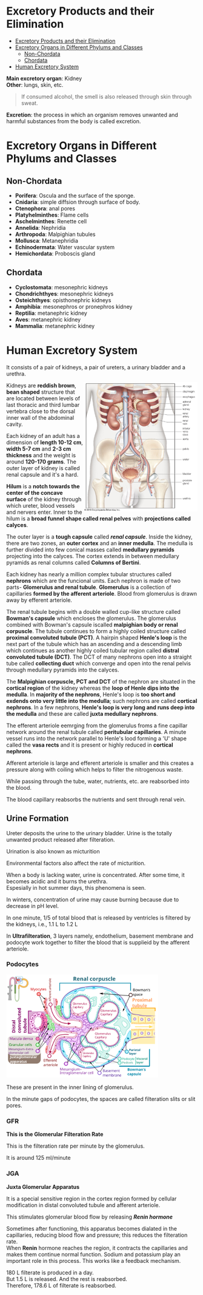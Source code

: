 # Excretory Products and their Elimination 


- [Excretory Products and their Elimination](#excretory-products-and-their-elimination)
- [Excretory Organs in Different Phylums and Classes](#excretory-organs-in-different-phylums-and-classes)
  - [Non-Chordata](#non-chordata)
  - [Chordata](#chordata)
- [Human Excretory System](#human-excretory-system)

**Main excretory organ**: Kidney  
**Other**: lungs, skin, etc. 

> If consumed alcohol, the smell is also released through skin through sweat. 

**Excretion**: the process in which an organism removes unwanted and harmful substances from the body is called excretion. 

# Excretory Organs in Different Phylums and Classes

## Non-Chordata

- **Porifera**: Oscula and the surface of the sponge. 
- **Cnidaria**: simple diffsion through surface of body. 
- **Ctenophora**: anal pores 
- **Platyhelminthes**: Flame cells 
- **Aschelminthes**: Renette cell
- **Annelida**: Nephridia 
- **Arthropoda**: Malpighian tubules 
- **Mollusca**: Metanephridia
- **Echinodermata**: Water vascular system 
- **Hemichordata**: Proboscis gland 

## Chordata 

- **Cyclostomata**: mesonephric kidneys 
- **Chondrichthyes**: mesonephric kidneys 
- **Osteichthyes**: opisthonephric kidneys 
- **Amphibia**: mesonephros or pronephros kidney 
- **Reptilia**: metanephric kidney
- **Aves**: metanephric kidney 
- **Mammalia**: metanephric kidney 

# Human Excretory System 

It consists of a pair of kidneys, a pair of ureters, a urinary bladder and a urethra. 

<img align=right width=300 src="./diagrams/ch19/kidney-location.jpg">

Kidneys are **reddish brown**, **bean shaped** structure that are located between levels of last thoracic and third lumbar vertebra close to the dorsal inner wall of the abdominal cavity. 

Each kidney of an adult has a dimension of **length 10-12 cm**, **width 5-7 cm** and **2-3 cm thickness** and the weight is around **120-170 grams**. The outer layer of kidney is called renal capsule and it's a hard. 

**Hilum** is a **notch towards the center of the concave surface** of the kidney through which ureter, blood vessels and nervers enter. Inner to the hilum is a **broad funnel shape called renal pelves** with **projections called calyces**. 

The outer layer is a **tough capsule** called ***renal capsule***. Inside the kidney, there are two zones, an **outer cortex** and an **inner medulla**. The medulla is further divided into few conical masses called **medullary pyramids** projecting into the calyces. The cortex extends in between medullary pyramids as renal columns called **Columns of Bertini**. 

Each kidney has nearly a million complex tubular structures called **nephrons** which are the funcional units. Each nephron is made of two parts- **Glomerulus and renal tubule**. **Glomerulus** is a collection of capillaries **formed by the afferent arteriole**. Blood from glomerulus is drawn away by efferent arteriole. 

The renal tubule begins with a double walled cup-like structure called **Bowman's capsule** which encloses the glomerulus. The glomerulus combined with Bowman's capsule iscalled **malpighian body or renal corpuscle**. The tubule continues to form a highly coiled structure called **proximal convoluted tubule (PCT)**. A hairpin shaped **Henle's loop** is the next part of the tubule which has an ascending and a descending limb which continues as another highly coiled tubular region called **distral convoluted tubule (DCT)**. The DCT of many nephrons open into a straight tube called **collecting duct** which converge and open into the renal pelvis through medullary pyramids into the calyces. 

The **Malpighian corpuscle, PCT and DCT** of the nephron are situated in the **cortical region** of the kidney whereas the **loop of Henle dips into the medulla**. In **majority of the nephrons**, Henle's loop is **too short and exdends onto very little into the medulla**; such nephrons are called **cortical nephrons**. In a few nephrons, **Henle's loop is very long and runs deep into the medulla** and these are called **juxta medullary nephrons**.

The efferent arteriole eemrging from the glomerulus froms a fine capillar network around the renal tubule called **peritubular capillaries**. A minute vessel runs into the network parallel to Henle's lood forming a 'U' shape called the **vasa rects** and it is present or highly reduced in **cortical nephrons**.

Afferent arteriole is large and efferent arteriole is smaller and this creates a pressure along with coiling which helps to filter the nitrogenous waste. 

While passing through the tube, water, nutrients, etc. are reabsorbed into the blood. 

The blood capillary reabsorbs the nutrients and sent through renal vein. 

## Urine Formation 

Ureter deposits the urine to the urinary bladder. Urine is the totally unwanted product released after filteration. 

Urination is also known as micturition 

Environmental factors also affect the rate of micturition. 

When a body is lacking water, urine is concentrated. After some time, it becomes acidic and it burns the urethra.  
Espesially in hot summer days, this phenomena is seen.

In winters, concentration of urine may cause burning because due to decrease in pH level. 

In one minute, 1/5 of total blood that is released by ventricles is filtered by the kidneys, i.e., 1.1 L to 1.2 L 

In **Ultrafilteration**, 3 layers namely, endothelium, basement membrane and podocyte work together to filter the blood that is supplieid by the afferent arteriole. 

### Podocytes 

<img width=400 src=./diagrams/ch19/renal-corpuscle.svg> 

These are present in the inner lining of glomerulus. 

In the minute gaps of podocytes, the spaces are called filteration slits or slit pores. 

### GFR 

**This is the Glomerular Filteration Rate** 

This is the filteration rate per minute by the glomerulus. 

It is around 125 ml/minute 

### JGA 

**Juxta Glomerular Apparatus** 

It is a special sensitive region in the cortex region formed by cellular modification in distal convoluted tubule and afferent arteriole. 

This stimulates glomerular blood flow by releasing ***Renin hormone***   

Sometimes after functioning, this apparatus becomes dialated in the capillaries, reducing blood flow and pressure; this reduces the filteration rate.  
When **Renin** hormone reaches the region, it contracts the capillaries and makes them continue normal function. Sodium and potassium play an important role in this process. This works like a feedback mechanism. 

180 L filterate is produced in a day.  
But 1.5 L is released. And the rest is reabsorbed.  
Therefore, 178.6 L of filterate is reabsorbed.
